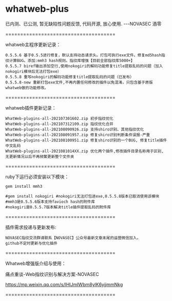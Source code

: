 # whatweb-plus

已内测、已公测, 暂无缺陷性问题反馈, 代码开源, 放心使用.  ---NOVASEC 酒零

=====================================

whatweb主程序更新记录：
    
    0.5.5.6 基于0.5.5进行修复，默认支持动态请求头。打包可执行exe文件。修复md5hash指纹计算BUG。添加:mmh3 hash规则。指纹库增强【目前全部指纹库5000+】
    0.5.5.7 biref输出添加空行,使用nokogiri的解码功能修复title提取乱码的问题（加入nokogiri模块后无法打包exe）
    0.5.5.8 重写nokogiri的解码功能修复title提取乱码的问题（已发布）
    0.5.5.8-new 重新打包exe文件,不再内置任何修改的插件以免混淆，只包含基于原版whatweb做的功能修改。
    
=====================================

whatweb插件更新记录：

    WhatWeb-plugins-all-202107301602.zip 初步指纹优化
    WhatWeb-plugins-all-202107312109.zip 指纹优化合并
    WhatWeb-plugins-all-202108090926.zip 支持shiro识别、其他指纹优化
    WhatWeb-plugins-all-202108091957.zip 修复shiro识别判断条件误报-严重
    WhatWeb-plugins-all-202108100951.zip 修复shiro识别的一个BUG, 修复title插件中文乱码
    WhatWeb-plugins-all-2021081014XX.zip 优化两个插件,修改插件目录名称用于区别,无更新情况以后不再频繁更新整个文件夹
        
=====================================

ruby下运行必须安装以下模块：

    gem install mmh3 
    
    #gem install nokogiri #nokogiri无法打包进exe,0.5.5.8版本已取消使用该模块
    #mmh3是0.5.5.6版本支持favioch hash的附件库
    #nokogiri是0.5.5.7版本解决title插件提取乱码的附件库 
    
=====================================

插件需求投递与更新发布:

    NOVASEC指纹交流群请联系【NOVASEC】公众号最新文章末尾的运营微信加入。
    github不定时更新与优化插件

=====================================

Whatweb增强版介绍与使用：

痛点重谈-Web指纹识别与解决方案-NOVASEC

https://mp.weixin.qq.com/s/lHIJmIWbm8ylK6yjjmmNkg

=====================================






